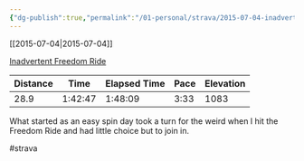 ```yaml
---
{"dg-publish":true,"permalink":"/01-personal/strava/2015-07-04-inadvertent-freedom-ride/"}
---
```



[[2015-07-04\|2015-07-04]]

[Inadvertent Freedom Ride](https://www.strava.com/activities/339190032)

| Distance | Time    | Elapsed Time | Pace | Elevation |
| -------- | ------- | ------------ | ---- | --------- |
| 28.9     | 1:42:47 | 1:48:09      | 3:33 | 1083      |


What started as an easy spin day took a turn for the weird when I hit the Freedom Ride and had little choice but to join in.

#strava
